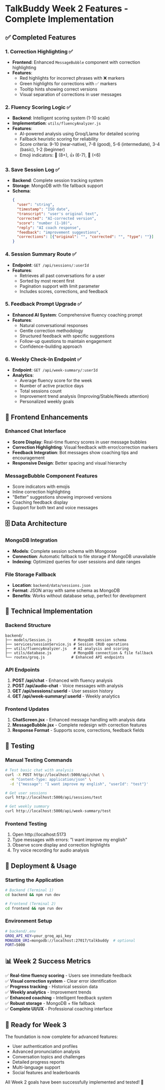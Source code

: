 # TalkBuddy Week 2 Features - Complete Implementation

## ✅ Completed Features

### 1. Correction Highlighting ✅
- **Frontend**: Enhanced `MessageBubble` component with correction highlighting
- **Features**:
  - Red highlights for incorrect phrases with ❌ markers
  - Green highlights for corrections with ✅ markers
  - Tooltip hints showing correct versions
  - Visual separation of corrections in user messages

### 2. Fluency Scoring Logic ✅
- **Backend**: Intelligent scoring system (1-10 scale)
- **Implementation**: `utils/fluencyAnalyzer.js`
- **Features**:
  - AI-powered analysis using Groq/Llama for detailed scoring
  - Fallback heuristic scoring for reliability
  - Score criteria: 9-10 (near-native), 7-8 (good), 5-6 (intermediate), 3-4 (basic), 1-2 (beginner)
  - Emoji indicators: 🌟 (8+), 👍 (6-7), 💪 (<6)

### 3. Save Session Log ✅
- **Backend**: Complete session tracking system
- **Storage**: MongoDB with file fallback support
- **Schema**:
  ```json
  {
    "user": "string",
    "timestamp": "ISO date",
    "transcript": "user's original text",
    "corrected": "AI-corrected version", 
    "score": "number (1-10)",
    "reply": "AI coach response",
    "feedback": "improvement suggestions",
    "corrections": [{"original": "", "corrected": "", "type": ""}]
  }
  ```

### 4. Session Summary Route ✅
- **Endpoint**: `GET /api/sessions/:userId`
- **Features**:
  - Retrieves all past conversations for a user
  - Sorted by most recent first
  - Pagination support with limit parameter
  - Includes scores, corrections, and feedback

### 5. Feedback Prompt Upgrade ✅
- **Enhanced AI System**: Comprehensive fluency coaching prompt
- **Features**:
  - Natural conversational responses
  - Gentle correction methodology
  - Structured feedback with specific suggestions
  - Follow-up questions to maintain engagement
  - Confidence-building approach

### 6. Weekly Check-In Endpoint ✅
- **Endpoint**: `GET /api/week-summary/:userId`
- **Analytics**:
  - Average fluency score for the week
  - Number of active practice days
  - Total sessions count
  - Improvement trend analysis (Improving/Stable/Needs attention)
  - Personalized weekly goals

## 🎨 Frontend Enhancements

### Enhanced Chat Interface
- **Score Display**: Real-time fluency scores in user message bubbles
- **Correction Highlighting**: Visual feedback with error/correction markers
- **Feedback Integration**: Bot messages show coaching tips and encouragement
- **Responsive Design**: Better spacing and visual hierarchy

### MessageBubble Component Features
- Score indicators with emojis
- Inline correction highlighting
- "Better" suggestions showing improved versions
- Coaching feedback display
- Support for both text and voice messages

## 🗄️ Data Architecture

### MongoDB Integration
- **Models**: Complete session schema with Mongoose
- **Connection**: Automatic fallback to file storage if MongoDB unavailable
- **Indexing**: Optimized queries for user sessions and date ranges

### File Storage Fallback
- **Location**: `backend/data/sessions.json`
- **Format**: JSON array with same schema as MongoDB
- **Benefits**: Works without database setup, perfect for development

## 🔧 Technical Implementation

### Backend Structure
```
backend/
├── models/Session.js          # MongoDB session schema
├── services/sessionService.js # Session CRUD operations
├── utils/fluencyAnalyzer.js   # AI analysis and scoring
├── utils/database.js          # MongoDB connection & file fallback
└── routes/groq.js            # Enhanced API endpoints
```

### API Endpoints
1. **POST /api/chat** - Enhanced with fluency analysis
2. **POST /api/audio-chat** - Voice messages with analysis
3. **GET /api/sessions/:userId** - User session history
4. **GET /api/week-summary/:userId** - Weekly analytics

### Frontend Updates
1. **ChatScreen.jsx** - Enhanced message handling with analysis data
2. **MessageBubble.jsx** - Complete redesign with correction features
3. **Response Format** - Supports score, corrections, feedback fields

## 🧪 Testing

### Manual Testing Commands
```bash
# Test basic chat with analysis
curl -X POST http://localhost:5000/api/chat \
  -H "Content-Type: application/json" \
  -d '{"message": "I want improve my english", "userId": "test"}'

# Get user sessions
curl http://localhost:5000/api/sessions/test

# Get weekly summary
curl http://localhost:5000/api/week-summary/test
```

### Frontend Testing
1. Open http://localhost:5173
2. Type messages with errors: "I want improve my english"
3. Observe score display and correction highlights
4. Try voice recording for audio analysis

## 🚀 Deployment & Usage

### Starting the Application
```bash
# Backend (Terminal 1)
cd backend && npm run dev

# Frontend (Terminal 2) 
cd frontend && npm run dev
```

### Environment Setup
```bash
# backend/.env
GROQ_API_KEY=your_groq_api_key
MONGODB_URI=mongodb://localhost:27017/talkbuddy  # optional
PORT=5000
```

## 📊 Week 2 Success Metrics

✅ **Real-time fluency scoring** - Users see immediate feedback  
✅ **Visual correction system** - Clear error identification  
✅ **Progress tracking** - Historical session data  
✅ **Weekly analytics** - Improvement trends  
✅ **Enhanced coaching** - Intelligent feedback system  
✅ **Robust storage** - MongoDB + file fallback  
✅ **Complete UI/UX** - Professional coaching interface  

## 🔮 Ready for Week 3

The foundation is now complete for advanced features:
- User authentication and profiles
- Advanced pronunciation analysis  
- Conversation topics and challenges
- Detailed progress reports
- Multi-language support
- Social features and leaderboards

All Week 2 goals have been successfully implemented and tested! 🎉
